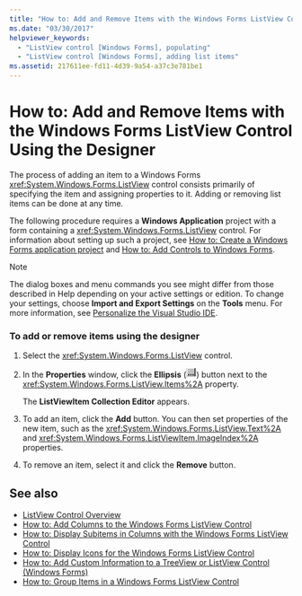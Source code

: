 ```yaml
---
title: "How to: Add and Remove Items with the Windows Forms ListView Control Using the Designer"
ms.date: "03/30/2017"
helpviewer_keywords: 
  - "ListView control [Windows Forms], populating"
  - "ListView control [Windows Forms], adding list items"
ms.assetid: 217611ee-fd11-4d39-9a54-a37c3e781be1
---
```

# How to: Add and Remove Items with the Windows Forms ListView Control Using the Designer
The process of adding an item to a Windows Forms <xref:System.Windows.Forms.ListView> control consists primarily of specifying the item and assigning properties to it. Adding or removing list items can be done at any time.  
  
 The following procedure requires a **Windows Application** project with a form containing a <xref:System.Windows.Forms.ListView> control. For information about setting up such a project, see [How to: Create a Windows Forms application project](/visualstudio/ide/step-1-create-a-windows-forms-application-project) and [How to: Add Controls to Windows Forms](how-to-add-controls-to-windows-forms.md).  
  
> [!NOTE]
>  The dialog boxes and menu commands you see might differ from those described in Help depending on your active settings or edition. To change your settings, choose **Import and Export Settings** on the **Tools** menu. For more information, see [Personalize the Visual Studio IDE](/visualstudio/ide/personalizing-the-visual-studio-ide).  
  
### To add or remove items using the designer  
  
1.  Select the <xref:System.Windows.Forms.ListView> control.  
  
2.  In the **Properties** window, click the **Ellipsis** (![Use the ellipsis button to access the CellStyle Builder dialog box.](./media/add-and-remove-items-with-wf-listview-control-using-the-designer/visual-studio-ellipsis-button.png "Use the ellipsis button to access the CellStyle Builder dialog box.")) button next to the <xref:System.Windows.Forms.ListView.Items%2A> property.  
  
     The **ListViewItem Collection Editor** appears.  
  
3.  To add an item, click the **Add** button. You can then set properties of the new item, such as the <xref:System.Windows.Forms.ListView.Text%2A> and <xref:System.Windows.Forms.ListViewItem.ImageIndex%2A> properties.  
  
4.  To remove an item, select it and click the **Remove** button.  
  
## See also
- [ListView Control Overview](listview-control-overview-windows-forms.md)
- [How to: Add Columns to the Windows Forms ListView Control](how-to-add-columns-to-the-windows-forms-listview-control.md)
- [How to: Display Subitems in Columns with the Windows Forms ListView Control](how-to-display-subitems-in-columns-with-the-windows-forms-listview-control.md)
- [How to: Display Icons for the Windows Forms ListView Control](how-to-display-icons-for-the-windows-forms-listview-control.md)
- [How to: Add Custom Information to a TreeView or ListView Control (Windows Forms)](add-custom-information-to-a-treeview-or-listview-control-wf.md)
- [How to: Group Items in a Windows Forms ListView Control](how-to-group-items-in-a-windows-forms-listview-control.md)
